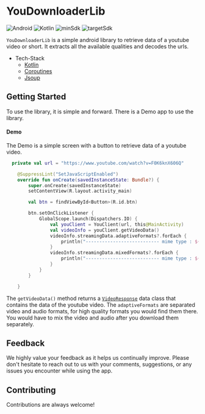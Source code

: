# YouDownloaderLib
![Android](https://img.shields.io/badge/android-green)
![Kotlin](https://img.shields.io/badge/kotlin-grey)
![minSdk](https://img.shields.io/badge/minSdk-21-green)
![targetSdk](https://img.shields.io/badge/targetSdk-31-blue)

`YouDownloaderLib` is a simple android library to retrieve data of a youtube video or short. It extracts all the available qualities and decodes the urls.

* Tech-Stack
  *  [Kotlin](https://developer.android.com/kotlin/first)
  *  [Coroutines](https://developer.android.com/kotlin/coroutines)
  *  [Jsoup](https://jsoup.org/)
 
## Getting Started
To use the library, it is simple and forward. There is a Demo app to use the library.

#### Demo 
The Demo is a simple screen with a button to retrieve data of a youtube video.
````kotlin
  private val url = "https://www.youtube.com/watch?v=F0K6knX606Q"

    @SuppressLint("SetJavaScriptEnabled")
    override fun onCreate(savedInstanceState: Bundle?) {
        super.onCreate(savedInstanceState)
        setContentView(R.layout.activity_main)

        val btn = findViewById<Button>(R.id.btn)

        btn.setOnClickListener {
            GlobalScope.launch(Dispatchers.IO) {
                val youClient = YouClient(url, this@MainActivity)
                val videoInfo = youClient.getVideoData()
                videoInfo.streamingData.adaptiveFormats?.forEach {
                    println("--------------------------- mime type : ${it.mimeType} ${it.qualityLabel}  url : ${it.url}")
                }
                videoInfo.streamingData.mixedFormats?.forEach {
                    println("--------------------------- mime type : ${it.mimeType}  video url : ${it.url}")
                }
            }
        }

    }
````

The `getVideoData()` method returns a [`VideoResponse`](https://github.com/RaIsseMa/YouDownloaderDemo/blob/master/YouDownloaderLib/src/main/java/com/dabluecoder/youdownloaderlib/pojoclasses/VideoResponse.kt) data class 
that contains the data of the youtube video. The `adaptiveFormats` are separated video and audio formats, for high quality formats you would find them there. You would have to mix the video and audio after you download
them separately.

## Feedback
We highly value your feedback as it helps us continually improve. Please don't hesitate to reach out to us with your comments, suggestions, or any issues you encounter while using the app.

## Contributing
Contributions are always welcome!
